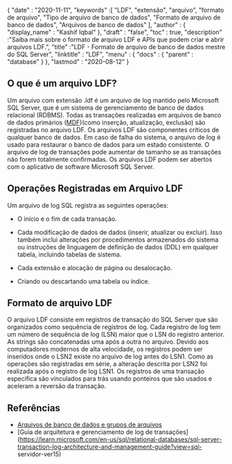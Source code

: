 {
  "date" : "2020-11-11",
  "keywords" :[ "LDF", "extensão", "arquivo", "formato de arquivo", "Tipo de arquivo de banco de dados", "Formato de arquivo de banco de dados", "Arquivos de banco de dados" ],
  "author" : {
    "display_name" : "Kashif Iqbal"
},
  "draft" : "false",
  "toc" : true,
  "description" :"Saiba mais sobre o formato de arquivo LDF e APIs que podem criar e abrir arquivos LDF.",
  "title" :"LDF - Formato de arquivo de banco de dados mestre do SQL Server",
  "linktitle" : "LDF",
  "menu" : {
    "docs" : {
      "parent" : "database"
}
},
  "lastmod" : "2020-08-12"
}

## O que é um arquivo LDF?

Um arquivo com extensão .ldf é um arquivo de log mantido pelo Microsoft SQL Server, que é um sistema de gerenciamento de banco de dados relacional (RDBMS). Todas as transações realizadas em arquivos de banco de dados primários ([MDF](/pt/database/mdf/))(como inserção, atualização, exclusão) são registradas no arquivo LDF. Os arquivos LDF são componentes críticos de qualquer banco de dados. Em caso de falha do sistema, o arquivo de log é usado para restaurar o banco de dados para um estado consistente. O arquivo de log de transações pode aumentar de tamanho se as transações não forem totalmente confirmadas. Os arquivos LDF podem ser abertos com o aplicativo de software Microsoft SQL Server.

## Operações Registradas em Arquivo LDF

Um arquivo de log SQL registra as seguintes operações:

* O início e o fim de cada transação.

* Cada modificação de dados de dados (inserir, atualizar ou excluir). Isso também inclui alterações por procedimentos armazenados do sistema ou instruções de linguagem de definição de dados (DDL) em qualquer tabela, incluindo tabelas de sistema.

* Cada extensão e alocação de página ou desalocação.

* Criando ou descartando uma tabela ou índice.

## Formato de arquivo LDF

O arquivo LDF consiste em registros de transação do SQL Server que são organizados como sequência de registros de log. Cada registro de log tem um número de sequência de log (LSN) maior que o LSN do registro anterior. As strings são concatenadas uma após a outra no arquivo. Devido aos computadores modernos de alta velocidade, os registros podem ser inseridos onde o LSN2 existe no arquivo de log antes do LSN1. Como as operações são registradas em série, a alteração descrita por LSN2 foi realizada após o registro de log LSN1. Os registros de uma transação específica são vinculados para trás usando ponteiros que são usados e aceleram a reversão da transação.
 

## Referências

* [Arquivos de banco de dados e grupos de arquivos](https://learn.microsoft.com/en-us/sql/relational-databases/databases/database-files-and-filegroups?view=sql-server-ver15)
* [Guia de arquitetura e gerenciamento de log de transações](https://learn.microsoft.com/en-us/sql/relational-databases/sql-server-transaction-log-architecture-and-management-guide?view=sql- servidor-ver15)

